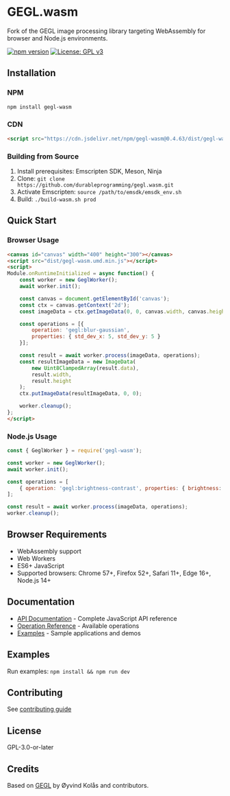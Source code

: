 # GEGL.wasm

Fork of the GEGL image processing library targeting WebAssembly for browser and Node.js environments.

[![npm version](https://badge.fury.io/js/gegl-wasm.svg)](https://badge.fury.io/js/gegl-wasm)
[![License: GPL v3](https://img.shields.io/badge/License-GPLv3-blue.svg)](https://www.gnu.org/licenses/gpl-3.0)

## Installation

### NPM

```bash
npm install gegl-wasm
```

### CDN

```html
<script src="https://cdn.jsdelivr.net/npm/gegl-wasm@0.4.63/dist/gegl-wasm.umd.min.js"></script>
```

### Building from Source

1. Install prerequisites: Emscripten SDK, Meson, Ninja
2. Clone: `git clone https://github.com/durableprogramming/gegl.wasm.git`
3. Activate Emscripten: `source /path/to/emsdk/emsdk_env.sh`
4. Build: `./build-wasm.sh prod`

## Quick Start

### Browser Usage

```html
<canvas id="canvas" width="400" height="300"></canvas>
<script src="dist/gegl-wasm.umd.min.js"></script>
<script>
Module.onRuntimeInitialized = async function() {
    const worker = new GeglWorker();
    await worker.init();

    const canvas = document.getElementById('canvas');
    const ctx = canvas.getContext('2d');
    const imageData = ctx.getImageData(0, 0, canvas.width, canvas.height);

    const operations = [{
        operation: 'gegl:blur-gaussian',
        properties: { std_dev_x: 5, std_dev_y: 5 }
    }];

    const result = await worker.process(imageData, operations);
    const resultImageData = new ImageData(
        new Uint8ClampedArray(result.data),
        result.width,
        result.height
    );
    ctx.putImageData(resultImageData, 0, 0);

    worker.cleanup();
};
</script>
```

### Node.js Usage

```javascript
const { GeglWorker } = require('gegl-wasm');

const worker = new GeglWorker();
await worker.init();

const operations = [
    { operation: 'gegl:brightness-contrast', properties: { brightness: 0.1, contrast: 1.2 } }
];

const result = await worker.process(imageData, operations);
worker.cleanup();
```

## Browser Requirements

- WebAssembly support
- Web Workers
- ES6+ JavaScript
- Supported browsers: Chrome 57+, Firefox 52+, Safari 11+, Edge 16+, Node.js 14+

## Documentation

- [API Documentation](docs/api.md) - Complete JavaScript API reference
- [Operation Reference](docs/operation-api.adoc) - Available operations
- [Examples](examples/) - Sample applications and demos

## Examples

Run examples: `npm install && npm run dev`

## Contributing

See [contributing guide](docs/contribute.adoc)

## License

GPL-3.0-or-later

## Credits

Based on [GEGL](https://www.gegl.org/) by Øyvind Kolås and contributors.
